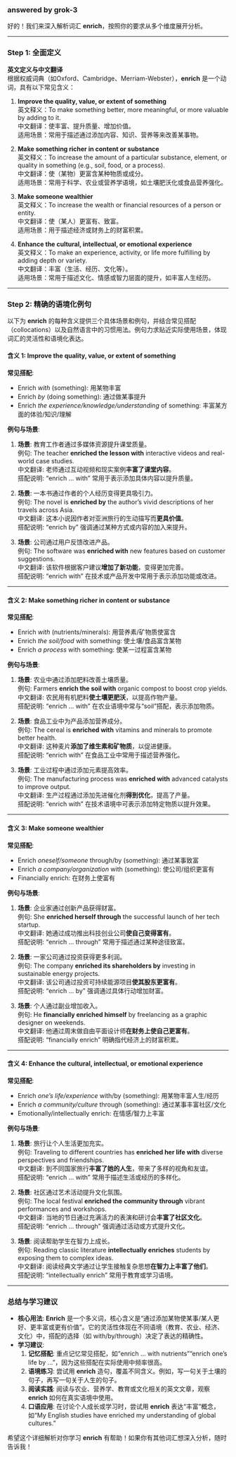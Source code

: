 ### answered by grok-3
好的！我们来深入解析词汇 **enrich**，按照你的要求从多个维度展开分析。

---

### **Step 1: 全面定义**

**英文定义与中文翻译**  
根据权威词典（如Oxford、Cambridge、Merriam-Webster），**enrich** 是一个动词，具有以下常见含义：

1. **Improve the quality, value, or extent of something**  
   英文释义：To make something better, more meaningful, or more valuable by adding to it.  
   中文翻译：使丰富、提升质量、增加价值。  
   适用场景：常用于描述通过添加内容、知识、营养等来改善某事物。

2. **Make something richer in content or substance**  
   英文释义：To increase the amount of a particular substance, element, or quality in something (e.g., soil, food, or a process).  
   中文翻译：使（某物）更富含某种物质或成分。  
   适用场景：常用于科学、农业或营养学语境，如土壤肥沃化或食品营养强化。

3. **Make someone wealthier**  
   英文释义：To increase the wealth or financial resources of a person or entity.  
   中文翻译：使（某人）更富有、致富。  
   适用场景：用于描述经济或财务上的财富积累。

4. **Enhance the cultural, intellectual, or emotional experience**  
   英文释义：To make an experience, activity, or life more fulfilling by adding depth or variety.  
   中文翻译：丰富（生活、经历、文化等）。  
   适用场景：常用于描述文化、情感或智力层面的提升，如丰富人生经历。

---

### **Step 2: 精确的语境化例句**

以下为 **enrich** 的每种含义提供三个具体场景和例句，并结合常见搭配（collocations）以及自然语言中的习惯用法。例句力求贴近实际使用场景，体现词汇的灵活性和语境化表达。

#### **含义 1: Improve the quality, value, or extent of something**  
**常见搭配**:  
- Enrich *with* (something): 用某物丰富  
- Enrich *by* (doing something): 通过做某事提升  
- Enrich *the experience/knowledge/understanding* of something: 丰富某方面的体验/知识/理解  

**例句与场景**:

1. **场景**: 教育工作者通过多媒体资源提升课堂质量。  
   例句: The teacher **enriched the lesson with** interactive videos and real-world case studies.  
   中文翻译: 老师通过互动视频和现实案例**丰富了课堂内容**。  
   搭配说明: “enrich ... with” 常用于表示添加具体内容以提升质量。

2. **场景**: 一本书通过作者的个人经历变得更具吸引力。  
   例句: The novel is **enriched by** the author’s vivid descriptions of her travels across Asia.  
   中文翻译: 这本小说因作者对亚洲旅行的生动描写而**更具价值**。  
   搭配说明: “enrich by” 强调通过某种方式或内容的加入来提升。

3. **场景**: 公司通过用户反馈改进产品。  
   例句: The software was **enriched with** new features based on customer suggestions.  
   中文翻译: 该软件根据客户建议**增加了新功能**，变得更加完善。  
   搭配说明: “enrich with” 在技术或产品开发中常用于表示添加功能或改进。

---

#### **含义 2: Make something richer in content or substance**  
**常见搭配**:  
- Enrich *with* (nutrients/minerals): 用营养素/矿物质使富含  
- Enrich *the soil/food* with something: 使土壤/食品富含某物  
- Enrich *a process* with something: 使某一过程富含某物  

**例句与场景**:

1. **场景**: 农业中通过添加肥料改善土壤质量。  
   例句: Farmers **enrich the soil with** organic compost to boost crop yields.  
   中文翻译: 农民用有机肥料**使土壤更肥沃**，以提高作物产量。  
   搭配说明: “enrich ... with” 在农业语境中常与“soil”搭配，表示添加物质。

2. **场景**: 食品工业中为产品添加营养成分。  
   例句: The cereal is **enriched with** vitamins and minerals to promote better health.  
   中文翻译: 这种麦片**添加了维生素和矿物质**，以促进健康。  
   搭配说明: “enrich with” 在食品工业中常用于描述营养强化。

3. **场景**: 工业过程中通过添加元素提高效率。  
   例句: The manufacturing process was **enriched with** advanced catalysts to improve output.  
   中文翻译: 生产过程通过添加先进催化剂**得到优化**，提高了产量。  
   搭配说明: “enrich with” 在技术语境中可表示添加特定物质以提升效果。

---

#### **含义 3: Make someone wealthier**  
**常见搭配**:  
- Enrich *oneself/someone* through/by (something): 通过某事致富  
- Enrich *a company/organization* with (something): 使公司/组织更富有  
- Financially enrich: 在财务上使富有  

**例句与场景**:

1. **场景**: 企业家通过创新产品获得财富。  
   例句: She **enriched herself through** the successful launch of her tech startup.  
   中文翻译: 她通过成功推出科技创业公司**使自己变得富有**。  
   搭配说明: “enrich ... through” 常用于描述通过某种途径致富。

2. **场景**: 一家公司通过投资获得更多利润。  
   例句: The company **enriched its shareholders by** investing in sustainable energy projects.  
   中文翻译: 该公司通过投资可持续能源项目**使其股东更富有**。  
   搭配说明: “enrich ... by” 强调通过具体行动增加财富。

3. **场景**: 个人通过副业增加收入。  
   例句: He **financially enriched himself** by freelancing as a graphic designer on weekends.  
   中文翻译: 他通过周末做自由平面设计师**在财务上使自己更富有**。  
   搭配说明: “financially enrich” 明确指代经济上的财富积累。

---

#### **含义 4: Enhance the cultural, intellectual, or emotional experience**  
**常见搭配**:  
- Enrich *one’s life/experience* with/by (something): 用某物丰富人生/经历  
- Enrich *a community/culture* through (something): 通过某事丰富社区/文化  
- Emotionally/intellectually enrich: 在情感/智力上丰富  

**例句与场景**:

1. **场景**: 旅行让个人生活更加充实。  
   例句: Traveling to different countries has **enriched her life with** diverse perspectives and friendships.  
   中文翻译: 到不同国家旅行**丰富了她的人生**，带来了多样的视角和友谊。  
   搭配说明: “enrich ... with” 常用于描述生活或经历的多样化。

2. **场景**: 社区通过艺术活动提升文化氛围。  
   例句: The local festival **enriched the community through** vibrant performances and workshops.  
   中文翻译: 当地的节日通过充满活力的表演和研讨会**丰富了社区文化**。  
   搭配说明: “enrich ... through” 强调通过活动或方式提升文化。

3. **场景**: 阅读帮助学生在智力上成长。  
   例句: Reading classic literature **intellectually enriches** students by exposing them to complex ideas.  
   中文翻译: 阅读经典文学通过让学生接触复杂思想**在智力上丰富了他们**。  
   搭配说明: “intellectually enrich” 常用于教育或学习语境。

---

### **总结与学习建议**
- **核心用法**: **Enrich** 是一个多义词，核心含义是“通过添加某物使某事/某人更好、更丰富或更有价值”。它的灵活性体现在不同语境（教育、农业、经济、文化）中，搭配的选择（如 with/by/through）决定了表达的精确性。
- **学习建议**:
  1. **记忆搭配**: 重点记忆常见搭配，如“enrich ... with nutrients”“enrich one’s life by ...”，因为这些搭配在实际使用中频率很高。
  2. **语境练习**: 尝试用 **enrich** 造句，覆盖不同含义。例如，写一句关于土壤的句子，再写一句关于人生的句子。
  3. **阅读实践**: 阅读与农业、营养学、教育或文化相关的英文文章，观察 **enrich** 如何在真实语境中使用。
  4. **口语应用**: 在讨论个人成长或学习时，尝试用 **enrich** 表达“丰富”概念，如“My English studies have enriched my understanding of global cultures.”

希望这个详细解析对你学习 **enrich** 有帮助！如果你有其他词汇想深入分析，随时告诉我！